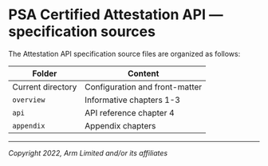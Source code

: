 <!--
SPDX-FileCopyrightText: Copyright 2022 Arm Limited and/or its affiliates <open-source-office@arm.com>
SPDX-License-Identifier: CC-BY-SA-4.0
-->

# PSA Certified Attestation API &mdash; specification sources

The Attestation API specification source files are organized as follows:

Folder | Content
-- | --
Current directory | Configuration and front-matter
`overview` | Informative chapters 1-3
`api` | API reference chapter 4
`appendix` | Appendix chapters

----

*Copyright 2022, Arm Limited and/or its affiliates*
